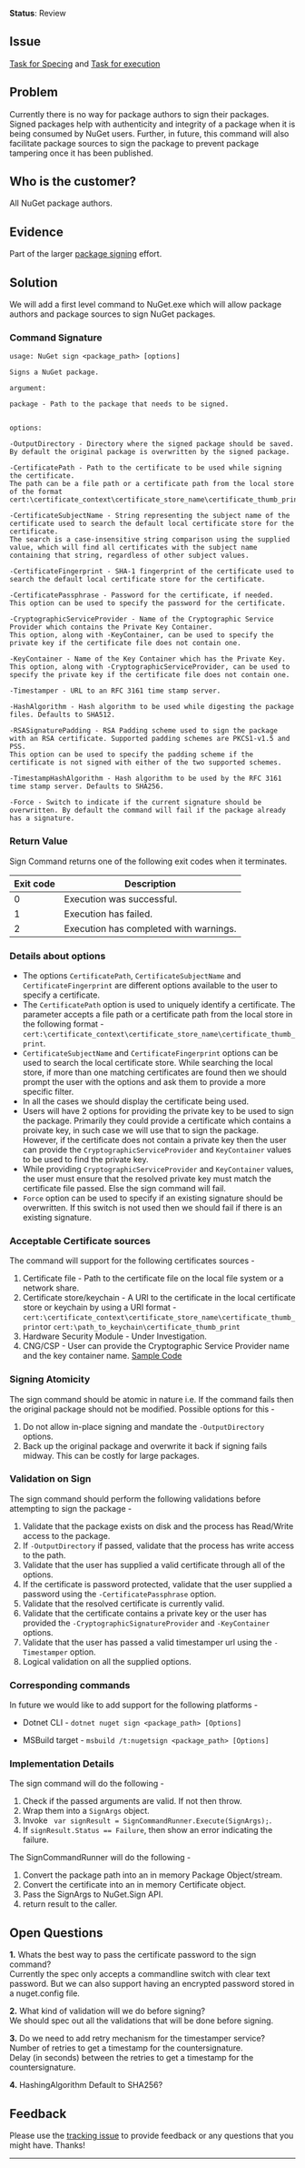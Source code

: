 **Status**: Review

## Issue
[Task for Specing](https://github.com/nuget/home/issues/5907) and [Task for execution](https://github.com/nuget/home/issues/5904)

## Problem
Currently there is no way for package authors to sign their packages. Signed packages help with authenticity and integrity of a package when it is being consumed by NuGet users. Further, in future, this command will also facilitate package sources to sign the package to prevent package tampering once it has been published.

## Who is the customer?
All NuGet package authors.

## Evidence
Part of the larger [package signing](https://github.com/NuGet/Home/wiki/Author-Package-Signing) effort.

##  Solution
We will add a first level command to NuGet.exe which will allow package authors and package sources to sign NuGet packages.

### Command Signature 
```
usage: NuGet sign <package_path> [options]

Signs a NuGet package.

argument:

package - Path to the package that needs to be signed.


options:

-OutputDirectory - Directory where the signed package should be saved. By default the original package is overwritten by the signed package.

-CertificatePath - Path to the certificate to be used while signing the certificate. 
The path can be a file path or a certificate path from the local store of the format cert:\certificate_context\certificate_store_name\certificate_thumb_print.

-CertificateSubjectName - String representing the subject name of the certificate used to search the default local certificate store for the certificate. 
The search is a case-insensitive string comparison using the supplied value, which will find all certificates with the subject name containing that string, regardless of other subject values.

-CertificateFingerprint - SHA-1 fingerprint of the certificate used to search the default local certificate store for the certificate.

-CertificatePassphrase - Password for the certificate, if needed. 
This option can be used to specify the password for the certificate.

-CryptographicServiceProvider - Name of the Cryptographic Service Provider which contains the Private Key Container.
This option, along with -KeyContainer, can be used to specify the private key if the certificate file does not contain one.

-KeyContainer - Name of the Key Container which has the Private Key.
This option, along with -CryptographicServiceProvider, can be used to specify the private key if the certificate file does not contain one.

-Timestamper - URL to an RFC 3161 time stamp server.

-HashAlgorithm - Hash algorithm to be used while digesting the package files. Defaults to SHA512.

-RSASignaturePadding - RSA Padding scheme used to sign the package with an RSA certificate. Supported padding schemes are PKCS1-v1.5 and PSS.
This option can be used to specify the padding scheme if the certificate is not signed with either of the two supported schemes.

-TimestampHashAlgorithm - Hash algorithm to be used by the RFC 3161 time stamp server. Defaults to SHA256.

-Force - Switch to indicate if the current signature should be overwritten. By default the command will fail if the package already has a signature.

```

### Return Value

Sign Command returns one of the following exit codes when it terminates.

| Exit code     | Description |
| ------------- | ------------- |
| 0  | Execution was successful.|
| 1  | Execution has failed. |
| 2  | Execution has completed with warnings. |

### Details about options
* The options `CertificatePath`, `CertificateSubjectName` and `CertificateFingerprint` are different options available to the user to specify a certificate.
* The `CertificatePath` option is used to uniquely identify a certificate. The parameter accepts a file path or a certificate path from the local store in the following format - `cert:\certificate_context\certificate_store_name\certificate_thumb_print`.
* `CertificateSubjectName` and `CertificateFingerprint` options can be used to search the local certificate store. While searching the local store, if more than one matching certificates are found then we should prompt the user with the options and ask them to provide a more specific filter. 
* In all the cases we should display the certificate being used.  
* Users will have 2 options for providing the private key to be used to sign the package. Primarily they could provide a certificate which contains a proivate key, in such case we will use that to sign the package. However, if the certificate does not contain a private key then the user can provide the `CryptographicServiceProvider` and `KeyContainer` values to be used to find the private key.  
* While providing `CryptographicServiceProvider` and `KeyContainer` values, the user must ensure that the resolved private key must match the certificate file passed. Else the sign command will fail.
* `Force` option can be used to specify if an existing signature should be overwritten. If this switch is not used then we should fail if there is an existing signature.

### Acceptable Certificate sources
The command will support for the following certificates sources - 
 1. Certificate file - Path to the certificate file on the local file system or a network share.
 2. Certificate store/keychain - A URI to the certificate in the local certificate store or keychain by using a URI format - `cert:\certificate_context\certificate_store_name\certificate_thumb_print`or `cert:\path_to_keychain\certificate_thumb_print`
 3. Hardware Security Module - Under Investigation.
 4. CNG/CSP - User can provide the Cryptographic Service Provider name and the key container name. [Sample Code](https://msdn.microsoft.com/en-us/library/system.security.cryptography.cspparameters(v=vs.110).aspx)

### Signing Atomicity
The sign command should be atomic in nature i.e. If the command fails then the original package should not be modified. Possible options for this - 
 1. Do not allow in-place signing and mandate the `-OutputDirectory` options. 
 2. Back up the original package and overwrite it back if signing fails midway. This can be costly for large packages.

### Validation on Sign
The sign command should perform the following validations before attempting to sign the package - 
 1. Validate that the package exists on disk and the process has Read/Write access to the package.
 2. If `-OutputDirectory` if passed, validate that the process has write access to the path.
 3. Validate that the user has supplied a valid certificate through all of the options.
 4. If the certificate is password protected, validate that the user supplied a password using the `-CertificatePassphrase` option.
 5. Validate that the resolved certificate is currently valid.
 7. Validate that the certificate contains a private key or the user has provided the `-CryptographicSignatureProvider` and `-KeyContainer` options.
 6. Validate that the user has passed a valid timestamper url using the `-Timestamper` option.
 8. Logical validation on all the supplied options.

### Corresponding commands

In future we would like to add support for the following platforms - 

* Dotnet CLI - `dotnet nuget sign <package_path> [Options]`

* MSBuild target - `msbuild /t:nugetsign <package_path> [Options]`

### Implementation Details
The sign command will do the following - 
 1. Check if the passed arguments are valid. If not then throw.
 2. Wrap them into a `SignArgs` object.
 3. Invoke ` var signResult = SignCommandRunner.Execute(SignArgs);`.
 4. If `signResult.Status == Failure`, then  show an error indicating the failure.

The SignCommandRunner will do the following - 
 1. Convert the package path into an in memory Package Object/stream.
 2. Convert the certificate into an in memory Certificate object.
 3. Pass the SignArgs to NuGet.Sign API.
 4. return result to the caller.

## Open Questions 

 **1.** Whats the best way to pass the certificate password to the sign command?  
    Currently the spec only accepts a commandline switch with clear text password. But we can also support having an 
    encrypted password stored in a nuget.config file.  

 **2.** What kind of validation will we do before signing?  
    We should spec out all the validations that will be done before signing.  

 **3.** Do we need to add retry mechanism for the timestamper service?  
  Number of retries to get a timestamp for the countersignature.  
  Delay (in seconds) between the retries to get a timestamp for the countersignature.

 **4.** HashingAlgorithm Default to SHA256?

## Feedback
Please use the [tracking issue](https://github.com/NuGet/Home/issues/5907) to provide feedback or any questions that you might have. Thanks!
***
